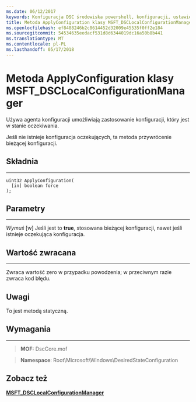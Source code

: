 ```yaml
---
ms.date: 06/12/2017
keywords: Konfiguracja DSC środowiska powershell, konfiguracji, ustawienia
title: Metoda ApplyConfiguration klasy MSFT_DSCLocalConfigurationManager
ms.openlocfilehash: ef8488246b2c8614452d32009e45535f0ff2e184
ms.sourcegitcommit: 54534635eedacf531d8d6344019dc16a50b8b441
ms.translationtype: MT
ms.contentlocale: pl-PL
ms.lasthandoff: 05/17/2018
---
```

# <a name="applyconfiguration-method-of-the-msftdsclocalconfigurationmanager-class"></a>Metoda ApplyConfiguration klasy MSFT_DSCLocalConfigurationManager

Używa agenta konfiguracji umożliwiają zastosowanie konfiguracji, który jest w stanie oczekiwania.

Jeśli nie istnieje konfiguracja oczekujących, ta metoda przywrócenie bieżącej konfiguracji.


## <a name="syntax"></a>Składnia
------

```mof
uint32 ApplyConfiguration(
  [in] boolean force
);
```

## <a name="parameters"></a>Parametry
----------

*Wymuś* \[w\] Jeśli jest to **true**, stosowana bieżącej konfiguracji, nawet jeśli istnieje oczekująca konfiguracja.

## <a name="return-value"></a>Wartość zwracana
------------

Zwraca wartość zero w przypadku powodzenia; w przeciwnym razie zwraca kod błędu.

## <a name="remarks"></a>Uwagi

To jest metodą statyczną.

## <a name="requirements"></a>Wymagania
------------
>**MOF:** DscCore.mof

>**Namespace**: Root\Microsoft\Windows\DesiredStateConfiguration


## <a name="see-also"></a>Zobacz też


[**MSFT_DSCLocalConfigurationManager**](msft-dsclocalconfigurationmanager.md)